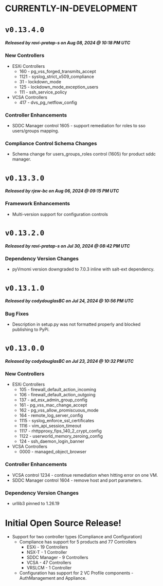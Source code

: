 # CURRENTLY-IN-DEVELOPMENT
# `v0.13.4.0`
##### Released by ravi-pratap-s on Aug 08, 2024 @ 10:18 PM UTC
### New Controllers
- ESXi Controllers
    - 160 - pg_vss_forged_transmits_accept
    - 1121 - syslog_strict_x509_compliance
    - 31 - lockdown_mode
    - 125 - lockdown_mode_exception_users
    - 111 - ssh_service_policy
- VCSA Controllers
    - 417 - dvs_pg_netflow_config
### Controller Enhancements
 - SDDC Manager control 1605 - support remediation for roles to sso users/groups mapping.
### Compliance Control Schema Changes
  - Schema change for users_groups_roles control (1605) for product sddc manager.
# `v0.13.3.0`
##### Released by rjew-bc on Aug 06, 2024 @ 09:15 PM UTC
### Framework Enhancements
- Multi-version support for configuration controls
# `v0.13.2.0`
##### Released by ravi-pratap-s on Jul 30, 2024 @ 08:42 PM UTC
### Dependency Version Changes
  - pyVmomi version downgraded to 7.0.3 inline with salt-ext dependency.
# `v0.13.1.0`
##### Released by codydouglasBC on Jul 24, 2024 @ 10:56 PM UTC
### Bug Fixes
  - Description in setup.py was not formatted properly and blocked publishing to PyPi.
# `v0.13.0.0`
##### Released by codydouglasBC on Jul 23, 2024 @ 10:32 PM UTC
### New Controllers
  - ESXi Controllers
    - 105 - firewall_default_action_incoming
    - 106 - firewall_default_action_outgoing
    - 137 - ad_esx_admin_group_config
    - 161 - pg_vss_mac_change_accept
    - 162 - pg_vss_allow_promiscuous_mode
    - 164 - remote_log_server_config
    - 1115 - syslog_enforce_ssl_certificates
    - 1116 - vim_api_session_timeout
    - 1117 - rhttpproxy_fips_140_2_crypt_config
    - 1122 - userworld_memory_zeroing_config
    - 124 - ssh_daemon_login_banner
  - VCSA Controllers
    - 0000 - managed_object_browser
### Controller Enhancements
  - VCSA control 1234 - continue remediation when hitting error on one VM.
  - SDDC Manager control 1604 - remove host and port parameters.
### Dependency Version Changes
  - urllib3 pinned to 1.26.19
# Initial Open Source Release!
- Support for two controller types (Compliance and Configuration)
  - Compliance has support for 5 products and 77 Controllers
    - ESXi - 19 Controllers
    - NSX-T - 1 Controller
    - SDDC Manager - 9 Controllers
    - VCSA - 47 Controllers
    - VRSLCM - 1 Controller
  - Configuration has support for 2 VC Profile components - AuthManagement and Appliance.
